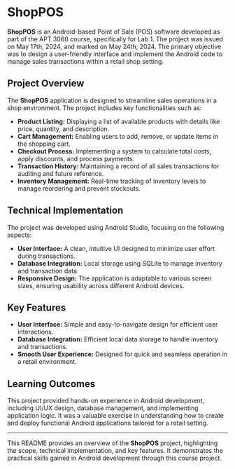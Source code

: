 # ShopPOS

**ShopPOS** is an Android-based Point of Sale (POS) software developed as part of the APT 3060 course, specifically for Lab 1. The project was issued on May 17th, 2024, and marked on May 24th, 2024. The primary objective was to design a user-friendly interface and implement the Android code to manage sales transactions within a retail shop setting.

## Project Overview

The **ShopPOS** application is designed to streamline sales operations in a shop environment. The project includes key functionalities such as:

- **Product Listing:** Displaying a list of available products with details like price, quantity, and description.
- **Cart Management:** Enabling users to add, remove, or update items in the shopping cart.
- **Checkout Process:** Implementing a system to calculate total costs, apply discounts, and process payments.
- **Transaction History:** Maintaining a record of all sales transactions for auditing and future reference.
- **Inventory Management:** Real-time tracking of inventory levels to manage reordering and prevent stockouts.

## Technical Implementation

The project was developed using Android Studio, focusing on the following aspects:

- **User Interface:** A clean, intuitive UI designed to minimize user effort during transactions.
- **Database Integration:** Local storage using SQLite to manage inventory and transaction data.
- **Responsive Design:** The application is adaptable to various screen sizes, ensuring usability across different Android devices.

## Key Features

- **User Interface:** Simple and easy-to-navigate design for efficient user interactions.
- **Database Integration:** Efficient local data storage to handle inventory and transactions.
- **Smooth User Experience:** Designed for quick and seamless operation in a retail environment.

## Learning Outcomes

This project provided hands-on experience in Android development, including UI/UX design, database management, and implementing application logic. It was a valuable exercise in understanding how to create and deploy functional Android applications tailored for a retail setting.

---

This README provides an overview of the **ShopPOS** project, highlighting the scope, technical implementation, and key features. It demonstrates the practical skills gained in Android development through this course project.
